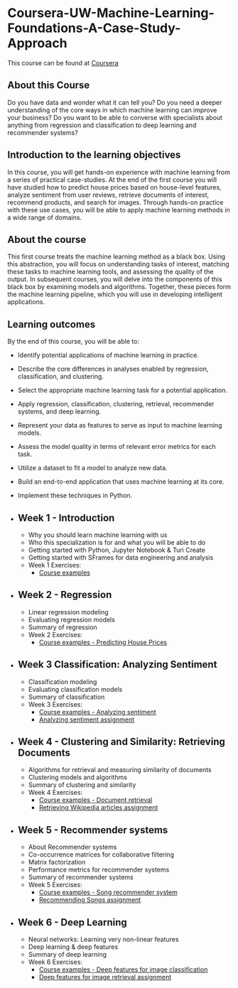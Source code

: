 # Coursera-UW-Machine-Learning-Foundations-A-Case-Study-Approach

This course can be found at [Coursera](https://www.coursera.org/learn/ml-foundations)

## About this Course
Do you have data and wonder what it can tell you?  Do you need a deeper understanding of the core ways in which machine learning can improve your business?  Do you want to be able to converse with specialists about anything from regression and classification to deep learning and recommender systems?

## Introduction to the learning objectives
In this course, you will get hands-on experience with machine learning from a series of practical case-studies.  At the end of the first course you will have studied how to predict house prices based on house-level features, analyze sentiment from user reviews, retrieve documents of interest, recommend products, and search for images.  Through hands-on practice with these use cases, you will be able to apply machine learning methods in a wide range of domains.

## About the course
This first course treats the machine learning method as a black box.  Using this abstraction, you will focus on understanding tasks of interest, matching these tasks to machine learning tools, and assessing the quality of the output. In subsequent courses, you will delve into the components of this black box by examining models and algorithms.  Together, these pieces form the machine learning pipeline, which you will use in developing intelligent applications.

## Learning outcomes
By the end of this course, you will be able to:<br>
   - Identify potential applications of machine learning in practice.  
   - Describe the core differences in analyses enabled by regression, classification, and clustering.
   - Select the appropriate machine learning task for a potential application.  
   - Apply regression, classification, clustering, retrieval, recommender systems, and deep learning.
   - Represent your data as features to serve as input to machine learning models. 
   - Assess the model quality in terms of relevant error metrics for each task.
   - Utilize a dataset to fit a model to analyze new data.
   - Build an end-to-end application that uses machine learning at its core.  
   - Implement these techniques in Python.

- ## Week 1 - Introduction
    - Why you should learn machine learning with us
    - Who this specialization is for and what you will be able to do
    - Getting started with Python, Jupyter Notebook & Turi Create
    - Getting started with SFrames for data engineering and analysis
    - Week 1 Exercises:<br>
        - [Course examples](https://github.com/MohammedEssam011/Machine-Learning-Foundations-A-Case-Study-Approach/blob/main/Getting-started-with-Sframes/Getting-started-with-SFrames.ipynb)

        
- ## Week 2 - Regression
    - Linear regression modeling
    - Evaluating regression models
    - Summary of regression
    - Week 2 Exercises:<br>
        - [Course examples - Predicting House Prices](https://github.com/MohammedEssam011/Machine-Learning-Foundations-A-Case-Study-Approach/blob/main/Regression:%20Predicting_House_Prices/Predicting%20house%20prices.ipynb)

        
- ## Week 3 Classification: Analyzing Sentiment 
    - Classification modeling
    - Evaluating classification models
    - Summary of classification
    - Week 3 Exercises:<br>
        - [Course examples - Analyzing sentiment](https://github.com/MohammedEssam011/Machine-Learning-Foundations-A-Case-Study-Approach/blob/main/Classification:_Analyzing_Sentiment/Analyzing%20product%20sentiment.ipynb)
        - [Analyzing sentiment assignment](https://github.com/MohammedEssam011/Machine-Learning-Foundations-A-Case-Study-Approach/blob/main/Classification:_Analyzing_Sentiment/weak%203%20quizze.pdf)

- ## Week 4 - Clustering and Similarity: Retrieving Documents
    - Algorithms for retrieval and measuring similarity of documents
    - Clustering models and algorithms
    - Summary of clustering and similarity
    - Week 4 Exercises:<br>
        - [Course examples - Document retrieval](https://github.com/MohammedEssam011/Machine-Learning-Foundations-A-Case-Study-Approach/blob/main/Clustering%20and%20Similarity%20Retrieving%20Documents/Document%20retrieval.ipynb)
        - [Retrieving Wikipedia articles assignment](https://github.com/MohammedEssam011/Machine-Learning-Foundations-A-Case-Study-Approach/blob/main/Clustering%20and%20Similarity%20Retrieving%20Documents/weak4%20quizze2.pdf)
        

- ## Week 5 - Recommender systems
    - About Recommender systems
    - Co-occurrence matrices for collaborative filtering
    - Matrix factorization
    - Performance metrics for recommender systems
    - Summary of recommender systems
    - Week 5 Exercises:<br>
        - [Course examples - Song recommender system](https://github.com/MohammedEssam011/Machine-Learning-Foundations-A-Case-Study-Approach/blob/main/Recommending%20Products/Recommending-songs.ipynb)
        - [Recommending Songs assignment](https://github.com/MohammedEssam011/Machine-Learning-Foundations-A-Case-Study-Approach/blob/main/Recommending%20Products/Class-examples.ipynb) 
        
- ## Week 6 - Deep Learning
    - Neural networks: Learning very non-linear features
    - Deep learning & deep features
    - Summary of deep learning
    - Week 6 Exercises:<br>
        - [Course examples - Deep features for image classification](https://github.com/MohammedEssam011/Machine-Learning-Foundations-A-Case-Study-Approach/blob/main/Deep%20Learning:%20Searching%20for%20Images/Class-examples-deep-learning.ipynb)
        - [Deep features for image retrieval assignment](https://github.com/MohammedEssam011/Machine-Learning-Foundations-A-Case-Study-Approach/blob/main/Deep%20Learning:%20Searching%20for%20Images/Retrieving-Images-exercise.ipynb) 
